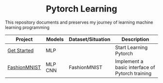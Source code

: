 <h1 align="center">
Pytorch Learning
</h1>

This repository documents and preserves my journey of learning machine learning programming

| Project| Models| Dataset/Situation|Description|
|---|---|---|---|
|[Get Started](./mlp) |MLP | | Start Learning Pytorch|
|[FashionMNIST](./FashionMINIST/README.md)|MLP CNN|FashionMNIST|Implement a basic interface of Pytorch training|


